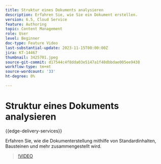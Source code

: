 ```yaml
---
title: Struktur eines Dokuments analysieren
description: Erfahren Sie, wie Sie ein Dokument erstellen.
version: 6.5, Cloud Service
feature: Authoring
topic: Content Management
role: User
level: Beginner
doc-type: Feature Video
last-substantial-update: 2023-11-15T00:00:00Z
jira: KT-14467
thumbnail: 3425701.jpeg
source-git-commit: d17544c4f8dda03e5147a1f48dbbdae005ee9438
workflow-type: tm+mt
source-wordcount: '33'
ht-degree: 0%

---
```



# Struktur eines Dokuments analysieren

{{edge-delivery-services}}

Erfahren Sie, wie die Dokumenterstellung mithilfe von Standardinhalten, Bausteinen und mehr zusammengestellt wird.

>[!VIDEO](https://video.tv.adobe.com/v/3425701/?learn=on)
